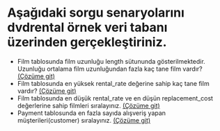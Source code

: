 # Aşağıdaki sorgu senaryolarını dvdrental örnek veri tabanı üzerinden gerçekleştiriniz.

- Film tablosunda film uzunluğu length sütununda gösterilmektedir. Uzunluğu ortalama film uzunluğundan fazla kaç tane film vardır? [(Çözüme git)](1.sql)
- Film tablosunda en yüksek rental_rate değerine sahip kaç tane film vardır? [(Çözüme git)](2.sql)
- Film tablosunda en düşük rental_rate ve en düşün replacement_cost değerlerine sahip filmleri sıralayınız. [(Çözüme git)](3.sql)
- Payment tablosunda en fazla sayıda alışveriş yapan müşterileri(customer) sıralayınız. [(Çözüme git)](4.sql)